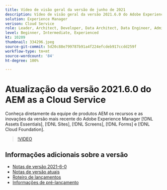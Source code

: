 ```yaml
---
title: Vídeo de visão geral da versão de junho de 2021
description: Vídeo de visão geral da versão 2021.6.0 do Adobe Experience Manager as a Cloud Service
solution: Experience Manager
verison: Cloud Service
role: Leader, Architect, Developer, Data Architect, Data Engineer, Admin, User
level: Beginner, Intermediate, Experienced
kt: 10209
thumbnail: 334296.jpeg
source-git-commit: 5d20c88e799787b91a4f224efcdeb917ccdd259f
workflow-type: tm+mt
source-wordcount: '84'
ht-degree: 100%

---
```


# Atualização da versão 2021.6.0 do AEM as a Cloud Service

Conheça diretamente da equipe de produtos AEM os recursos e as inovações da versão mais recente do Adobe Experience Manager [!DNL Assets Essentials], [!DNL Sites], [!DNL Screens], [!DNL Forms] e [!DNL Cloud Foundation].

>[!VIDEO](https://video.tv.adobe.com/v/334296/?quality=12&learn=on)

## Informações adicionais sobre a versão

* [Notas de versão 2021-6-0](https://experienceleague.adobe.com/docs/experience-manager-cloud-service/content/release-notes/release-notes/2021/release-notes-2021-6-0.html?lang=pt-BR)
* [Notas de versão atuais](https://experienceleague.adobe.com/docs/experience-manager-cloud-service/content/release-notes/home.html?lang=pt-BR)
* [Roteiro de lançamentos](https://experienceleague.adobe.com/docs/experience-manager-release-information/aem-release-updates/update-releases-roadmap.html?lang=pt-BR)
* [Informações de pré-lançamento](https://experienceleague.adobe.com/docs/experience-manager-cloud-service/content/release-notes/prerelease.html?lang=pt-BR)
